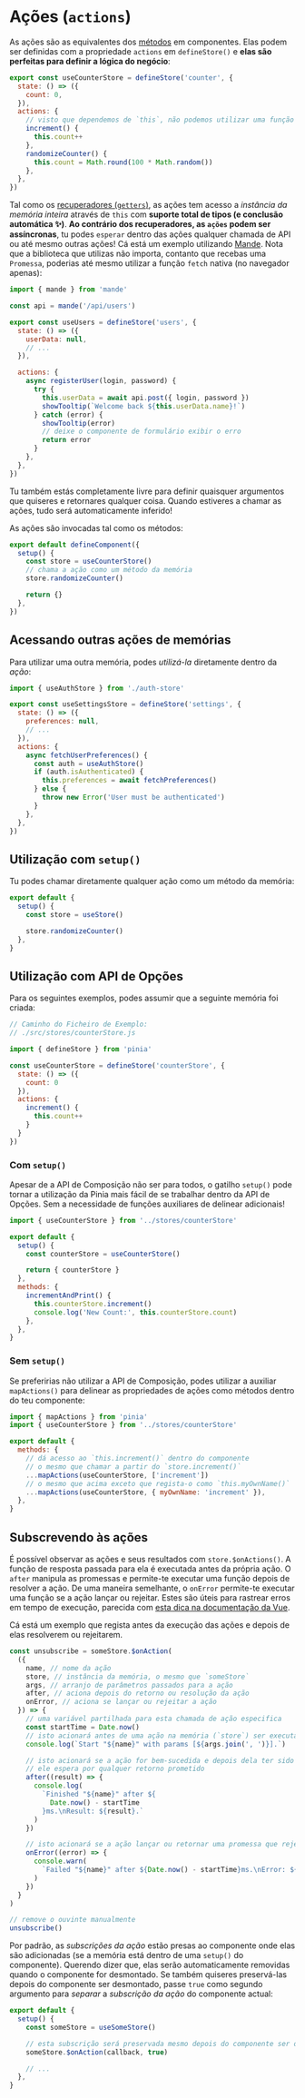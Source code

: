 # Ações (`actions`)

As ações são as equivalentes dos [métodos](https://v3.vuejs.org/guide/data-methods.html#methods) em componentes. Elas podem ser definidas com a propriedade `actions` em `defineStore()` e **elas são perfeitas para definir a lógica do negócio**:

```js
export const useCounterStore = defineStore('counter', {
  state: () => ({
    count: 0,
  }),
  actions: {
    // visto que dependemos de `this`, não podemos utilizar uma função em flecha (arrow)
    increment() {
      this.count++
    },
    randomizeCounter() {
      this.count = Math.round(100 * Math.random())
    },
  },
})
```

Tal como os [recuperadores (`getters`)](./getters.md), as ações tem acesso a _instância da memória inteira_ através de `this` com **suporte total de tipos (e conclusão automática ✨)**. **Ao contrário dos recuperadores, as `ações` podem ser assíncronas**, tu podes `esperar` dentro das ações qualquer chamada de API ou até mesmo outras ações! Cá está um exemplo utilizando [Mande](https://github.com/posva/mande). Nota que a biblioteca que utilizas não importa, contanto que recebas uma `Promessa`, poderias até mesmo utilizar a função `fetch` nativa (no navegador apenas):

```js
import { mande } from 'mande'

const api = mande('/api/users')

export const useUsers = defineStore('users', {
  state: () => ({
    userData: null,
    // ...
  }),

  actions: {
    async registerUser(login, password) {
      try {
        this.userData = await api.post({ login, password })
        showTooltip(`Welcome back ${this.userData.name}!`)
      } catch (error) {
        showTooltip(error)
        // deixe o componente de formulário exibir o erro
        return error
      }
    },
  },
})
```

Tu também estás completamente livre para definir quaisquer argumentos que quiseres e retornares qualquer coisa. Quando estiveres a chamar as ações, tudo será automaticamente inferido!

As ações são invocadas tal como os métodos:

```js
export default defineComponent({
  setup() {
    const store = useCounterStore()
    // chama a ação como um método da memória
    store.randomizeCounter()

    return {}
  },
})
```

## Acessando outras ações de memórias

Para utilizar uma outra memória, podes _utilizá-la_ diretamente dentro da _ação_:

```js
import { useAuthStore } from './auth-store'

export const useSettingsStore = defineStore('settings', {
  state: () => ({
    preferences: null,
    // ...
  }),
  actions: {
    async fetchUserPreferences() {
      const auth = useAuthStore()
      if (auth.isAuthenticated) {
        this.preferences = await fetchPreferences()
      } else {
        throw new Error('User must be authenticated')
      }
    },
  },
})
```

## Utilização com `setup()`

Tu podes chamar diretamente qualquer ação como um método da memória:

```js
export default {
  setup() {
    const store = useStore()

    store.randomizeCounter()
  },
}
```

## Utilização com API de Opções

Para os seguintes exemplos, podes assumir que a seguinte memória foi criada:

```js
// Caminho do Ficheiro de Exemplo:
// ./src/stores/counterStore.js

import { defineStore } from 'pinia'

const useCounterStore = defineStore('counterStore', {
  state: () => ({
    count: 0
  }),
  actions: {
    increment() {
      this.count++
    }
  }
})
```

### Com `setup()`

Apesar de a API de Composição não ser para todos, o gatilho `setup()` pode tornar a utilização da Pinia mais fácil de se trabalhar dentro da API de Opções. Sem a necessidade de funções auxiliares de delinear adicionais!

```js
import { useCounterStore } from '../stores/counterStore'

export default {
  setup() {
    const counterStore = useCounterStore()

    return { counterStore }
  },
  methods: {
    incrementAndPrint() {
      this.counterStore.increment()
      console.log('New Count:', this.counterStore.count)
    },
  },
}
```

### Sem `setup()`

Se preferirias não utilizar a API de Composição, podes utilizar a auxiliar `mapActions()` para delinear as propriedades de ações como métodos dentro do teu componente:

```js
import { mapActions } from 'pinia'
import { useCounterStore } from '../stores/counterStore'

export default {
  methods: {
    // dá acesso ao `this.increment()` dentro do componente
    // o mesmo que chamar a partir do `store.increment()`
    ...mapActions(useCounterStore, ['increment'])
    // o mesmo que acima exceto que regista-o como `this.myOwnName()`
    ...mapActions(useCounterStore, { myOwnName: 'increment' }),
  },
}
```

## Subscrevendo às ações

É possível observar as ações e seus resultados com `store.$onActions()`. A função de resposta passada para ela é executada antes da própria ação. O `after` manipula as promessas e permite-te executar uma função depois de resolver a ação. De uma maneira semelhante, o `onError` permite-te executar uma função se a ação lançar ou rejeitar. Estes são úteis para rastrear erros em tempo de execução, parecida com [esta dica na documentação da Vue](https://v3.vuejs.org/guide/tooling/deployment.html#tracking-runtime-errors).

Cá está um exemplo que regista antes da execução das ações e depois de elas resolverem ou rejeitarem.

```js
const unsubscribe = someStore.$onAction(
  ({
    name, // nome da ação
    store, // instância da memória, o mesmo que `someStore`
    args, // arranjo de parâmetros passados para a ação
    after, // aciona depois do retorno ou resolução da ação
    onError, // aciona se lançar ou rejeitar a ação
  }) => {
    // uma variável partilhada para esta chamada de ação especifica
    const startTime = Date.now()
    // isto acionará antes de uma ação na memória (`store`) ser executada
    console.log(`Start "${name}" with params [${args.join(', ')}].`)

    // isto acionará se a ação for bem-sucedida e depois dela ter sido executada completamente.
    // ele espera por qualquer retorno prometido
    after((result) => {
      console.log(
        `Finished "${name}" after ${
          Date.now() - startTime
        }ms.\nResult: ${result}.`
      )
    })

    // isto acionará se a ação lançar ou retornar uma promessa que rejeita
    onError((error) => {
      console.warn(
        `Failed "${name}" after ${Date.now() - startTime}ms.\nError: ${error}.`
      )
    })
  }
)

// remove o ouvinte manualmente
unsubscribe()
```

Por padrão, as _subscrições da ação_ estão presas ao componente onde elas são adicionadas (se a memória está dentro de uma `setup()` do componente). Querendo dizer que, elas serão automaticamente removidas quando o componente for desmontado. Se também quiseres preservá-las depois do componente ser desmontado, passe `true` como segundo argumento para _separar_ a _subscrição da ação_ do componente actual:

```js
export default {
  setup() {
    const someStore = useSomeStore()

    // esta subscrição será preservada mesmo depois do componente ser desmontado
    someStore.$onAction(callback, true)

    // ...
  },
}
```
